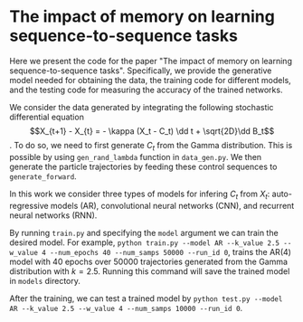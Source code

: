 # The impact of memory on learning sequence-to-sequence tasks 

Here we present the code for the paper "The impact of memory on learning sequence-to-sequence tasks". Specifically, we provide the generative model needed for obtaining the data, the training code for different models, and the testing code for measuring the accuracy of the trained networks.

We consider the data generated by integrating the following stochastic differential equation $$X_{t+1} - X_{t} = - \kappa (X_t - C_t) \dd t + \sqrt{2D}\dd B_t$$. To do so, we need to first generate $C_t$ from the Gamma distribution. This is possible by using `gen_rand_lambda` function in `data_gen.py`. We then generate the particle trajectories by feeding these control sequences to `generate_forward`. 

In this work we consider three types of models for infering $C_t$ from $X_t$: auto-regressive models (AR), convolutional neural networks (CNN), and recurrent neural networks (RNN). 

By running `train.py` and specifying the `model` argument we can train the desired model. For example, `python train.py --model AR --k_value 2.5 --w_value 4 --num_epochs 40 --num_samps 50000 --run_id 0`, trains the AR(4) model with 40 epochs over 50000 trajectories generated from the Gamma distribution with $k=2.5$. Running this command will save the trained model in `models` directory. 

After the training, we can test a trained model by `python test.py --model AR --k_value 2.5 --w_value 4 --num_samps 10000 --run_id 0`. 
